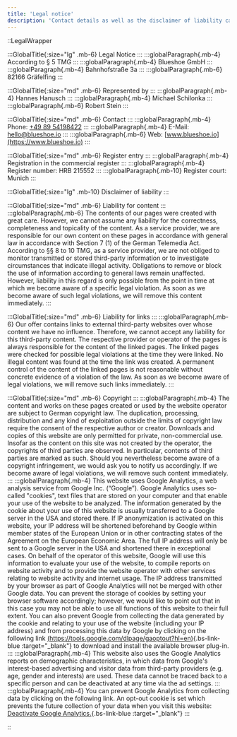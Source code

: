 ```yaml
---
title: 'Legal notice'
description: 'Contact details as well as the disclaimer of liability can be found in our legal notice.'
---
```


::LegalWrapper

:::GlobalTitle{:size="lg" .mb-6}
Legal Notice
:::
:::globalParagraph{.mb-4}
According to § 5 TMG
:::
:::globalParagraph{.mb-4}
Blueshoe GmbH
:::
:::globalParagraph{.mb-4}
Bahnhofstraße 3a
:::
:::globalParagraph{.mb-6}
82166 Gräfelfing
:::

:::GlobalTitle{:size="md" .mb-6}
Represented by
:::
:::globalParagraph{.mb-4}
Hannes Hanusch
:::
:::globalParagraph{.mb-4}
Michael Schilonka
:::
:::globalParagraph{.mb-6}
Robert Stein
:::

:::GlobalTitle{:size="md" .mb-6}
Contact
:::
:::globalParagraph{.mb-4}
Phone: <a href="tel:+498954198422">+49 89 54198422</a>
:::
:::globalParagraph{.mb-4}
E-Mail: <a href="mailto:hello@blueshoe.io">hello@blueshoe.io</a>
:::
:::globalParagraph{.mb-6}
Web: [www.blueshoe.io](https://www.blueshoe.io)
:::

:::GlobalTitle{:size="md" .mb-6}
Register entry
:::
:::globalParagraph{.mb-4}
Registration in the commercial register
:::
:::globalParagraph{.mb-4}
Register number: HRB 215552
:::
:::globalParagraph{.mb-10}
Register court: Munich
:::

:::GlobalTitle{:size="lg" .mb-10}
Disclaimer of liability
:::

:::GlobalTitle{:size="md" .mb-6}
Liability for content
:::
:::globalParagraph{.mb-6}
The contents of our pages were created with great care. However, we cannot assume any liability for the correctness, completeness and topicality of the content. As a service provider, we are responsible for our own content on these pages in accordance with general law in accordance with Section 7 (1) of the German Telemedia Act. According to §§ 8 to 10 TMG, as a service provider, we are not obliged to monitor transmitted or stored third-party information or to investigate circumstances that indicate illegal activity. Obligations to remove or block the use of information according to general laws remain unaffected. However, liability in this regard is only possible from the point in time at which we become aware of a specific legal violation. As soon as we become aware of such legal violations, we will remove this content immediately.
:::

:::GlobalTitle{:size="md" .mb-6}
Liability for links
:::
:::globalParagraph{.mb-6}
Our offer contains links to external third-party websites over whose content we have no influence. Therefore, we cannot accept any liability for this third-party content. The respective provider or operator of the pages is always responsible for the content of the linked pages. The linked pages were checked for possible legal violations at the time they were linked. No illegal content was found at the time the link was created. A permanent control of the content of the linked pages is not reasonable without concrete evidence of a violation of the law. As soon as we become aware of legal violations, we will remove such links immediately.
:::

:::GlobalTitle{:size="md" .mb-6}
Copyright
:::
:::globalParagraph{.mb-4}
The content and works on these pages created or used by the website operator are subject to German copyright law. The duplication, processing, distribution and any kind of exploitation outside the limits of copyright law require the consent of the respective author or creator. Downloads and copies of this website are only permitted for private, non-commercial use. Insofar as the content on this site was not created by the operator, the copyrights of third parties are observed. In particular, contents of third parties are marked as such. Should you nevertheless become aware of a copyright infringement, we would ask you to notify us accordingly. If we become aware of legal violations, we will remove such content immediately.
:::
:::globalParagraph{.mb-4}
This website uses Google Analytics, a web analysis service from Google Inc. (“Google”). Google Analytics uses so-called "cookies", text files that are stored on your computer and that enable your use of the website to be analyzed. The information generated by the cookie about your use of this website is usually transferred to a Google server in the USA and stored there. If IP anonymization is activated on this website, your IP address will be shortened beforehand by Google within member states of the European Union or in other contracting states of the Agreement on the European Economic Area. The full IP address will only be sent to a Google server in the USA and shortened there in exceptional cases. On behalf of the operator of this website, Google will use this information to evaluate your use of the website, to compile reports on website activity and to provide the website operator with other services relating to website activity and internet usage. The IP address transmitted by your browser as part of Google Analytics will not be merged with other Google data. You can prevent the storage of cookies by setting your browser software accordingly; however, we would like to point out that in this case you may not be able to use all functions of this website to their full extent. You can also prevent Google from collecting the data generated by the cookie and relating to your use of the website (including your IP address) and from processing this data by Google by clicking on the following link [(https://tools.google.com/dlpage/gaoptout?hl=en)](https://tools.google.com/dlpage/gaoptout?hl=en){.bs-link-blue :target="_blank"} to download and install the available browser plug-in.
:::
:::globalParagraph{.mb-4}
This website also uses the Google Analytics reports on demographic characteristics, in which data from Google's interest-based advertising and visitor data from third-party providers (e.g. age, gender and interests) are used. These data cannot be traced back to a specific person and can be deactivated at any time via the ad settings.
:::
:::globalParagraph{.mb-4}
You can prevent Google Analytics from collecting data by clicking on the following link. An opt-out cookie is set which prevents the future collection of your data when you visit this website: [Deactivate Google Analytics.](https://unikube.io/%E2%80%9Djavascript:gaOptout()%E2%80%9D){.bs-link-blue :target="_blank"}
:::


::